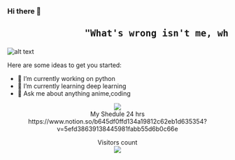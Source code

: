 ### Hi there 👋
<div><h2><pre>              "What's wrong isn't me, what's wrong is the world!"</pre></h2></div>

![alt text](https://wallsdesk.com/wp-content/uploads/2016/04/Kaneki-Ken-4K.jpg)

Here are some ideas to get you started:


- 🔭 I’m currently working on python 
- 🌱 I’m currently learning deep learning
- 💬 Ask me about anything anime,coding




 <center> <img src="https://github-readme-stats.vercel.app/api?username=kenkirito&&show_icons=true&title_color=ffffff&icon_color=bb2acf&text_color=daf7dc&bg_color=151515">
  
 <center> My Shedule 24 hrs 
 <center> https://www.notion.so/b645df0ffd134a19812c62eb1d635354?v=5efd38639138445981fabb55d6b0c66e
  
  <p align="center"> 
  Visitors count<br>
  <img src="https://profile-counter.glitch.me/kenkirito/count.svg" />
</p>


